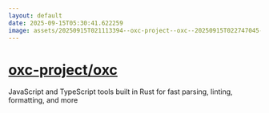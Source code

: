 ```yaml
---
layout: default
date: 2025-09-15T05:30:41.622259
image: assets/20250915T021113394--oxc-project--oxc--20250915T022747045--cropped.png
---
```


# [oxc-project/oxc](https://github.com/oxc-project/oxc)

JavaScript and TypeScript tools built in Rust for fast parsing, linting, formatting, and more
